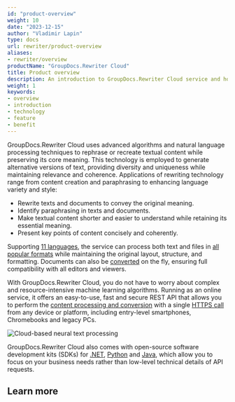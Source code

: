```yaml
---
id: "product-overview"
weight: 10
date: "2023-12-15"
author: "Vladimir Lapin"
type: docs
url: rewriter/product-overview
aliases:
- rewriter/overview
productName: "GroupDocs.Rewriter Cloud"
title: Product overview
description: An introduction to GroupDocs.Rewriter Cloud service and how it can solve everyday business needs.
weight: 1
keywords:
- overview
- introduction
- technology
- feature
- benefit
---
```


GroupDocs.Rewriter Cloud uses advanced algorithms and natural language processing techniques to rephrase or recreate textual content while preserving its core meaning. This technology is employed to generate alternative versions of text, providing diversity and uniqueness while maintaining relevance and coherence. Applications of rewriting technology range from content creation and paraphrasing to enhancing language variety and style:

- Rewrite texts and documents to convey the original meaning.
- Identify paraphrasing in texts and documents.
- Make textual content shorter and easier to understand while retaining its essential meaning.
- Present key points of content concisely and coherently.

Supporting [11 languages](/rewriter/supported-languages/), the service can process both text and files in [all popular formats](/rewriter/supported-file-formats/) while maintaining the original layout, structure, and formatting. Documents can also be [converted](/rewriter/supported-file-formats/#conversion) on the fly, ensuring full compatibility with all editors and viewers.

With GroupDocs.Rewriter Cloud, you do not have to worry about complex and resource-intensive machine learning algorithms. Running as an online service, it offers an easy-to-use, fast and secure REST API that allows you to perform the [content processing and conversion](/rewriter/developer-guide/) with a single [HTTPS call](https://api.groupdocs.cloud/v2.0/rewriter/swagger/index.html) from any device or platform, including entry-level smartphones, Chromebooks and legacy PCs.

![Cloud-based neural text processing](/rewriter/product-overview/rewrite-overview.png)

GroupDocs.Rewriter Cloud also comes with open-source software development kits (SDKs) for [.NET](https://products.groupdocs.cloud/rewriter/net/), [Python](https://products.groupdocs.cloud/rewriter/python/) and [Java](https://products.groupdocs.cloud/rewriter/java/), which allow you to focus on your business needs rather than low-level technical details of API requests.

## Learn more

